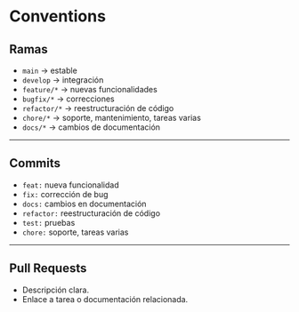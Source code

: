 ﻿# Conventions

## Ramas
- `main` → estable
- `develop` → integración
- `feature/*` → nuevas funcionalidades
- `bugfix/*` → correcciones
- `refactor/*` → reestructuración de código
- `chore/*` → soporte, mantenimiento, tareas varias
- `docs/*` → cambios de documentación

---

## Commits
- `feat:` nueva funcionalidad  
- `fix:` corrección de bug  
- `docs:` cambios en documentación  
- `refactor:` reestructuración de código  
- `test:` pruebas  
- `chore:` soporte, tareas varias

---

## Pull Requests
- Descripción clara.
- Enlace a tarea o documentación relacionada.
